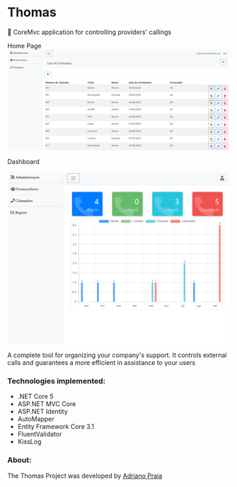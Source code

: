 # Thomas
:tophat: CoreMvc application for controlling providers' callings

Home Page
![1919](https://github.com/praiakov/Thomas/blob/master/shelby.png)

Dashboard

![1919](https://github.com/praiakov/Thomas/blob/master/garrison.png)

A complete tool for organizing your company's support. It controls external calls and guarantees a more efficient in assistance to your users

### Technologies implemented:

- .NET Core 5
- ASP.NET MVC Core
- ASP.NET Identity
- AutoMapper
- Entity Framework Core 3.1
- FluentValidator
- KissLog

### About:
The Thomas Project was developed by [Adriano Praia](https://t.me/praiakov)
